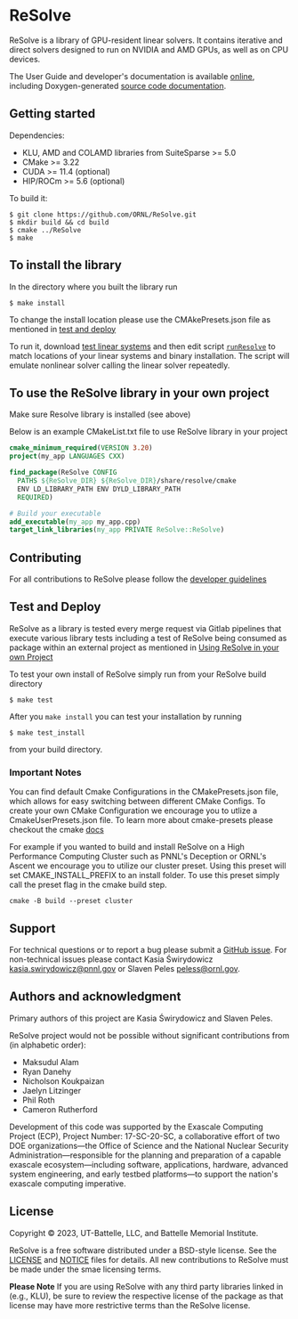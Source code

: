 # ReSolve

ReSolve is a library of GPU-resident linear solvers. It contains iterative and direct solvers designed to run on NVIDIA and AMD GPUs, as well as on CPU devices.

The User Guide and developer's documentation is available [online](https://resolve.readthedocs.io/),
including Doxygen-generated [source code documentation](https://resolve.readthedocs.io/en/develop/doxygen/html/index.html).


## Getting started

Dependencies:
- KLU, AMD and COLAMD libraries from SuiteSparse >= 5.0
- CMake >= 3.22
- CUDA >= 11.4 (optional)
- HIP/ROCm >= 5.6 (optional)

To build it:
```shell
$ git clone https://github.com/ORNL/ReSolve.git
$ mkdir build && cd build
$ cmake ../ReSolve
$ make
```

## To install the library 
In the directory where you built the library run
```shell
$ make install
```

To change the install location please use the CMAkePresets.json file as mentioned in [test and deploy](#test-and-deploy)

To run it, download [test linear systems](https://github.com/NREL/opf_matrices/tree/master/acopf/activsg10k) and then edit script [`runResolve`](runResolve) to match locations of your linear systems and binary installation. The script will emulate nonlinear solver calling the linear solver repeatedly.

## To use the ReSolve library in your own project
Make sure Resolve library is installed (see above)

Below is an example CMakeList.txt file to use ReSolve library in your project
```cmake
cmake_minimum_required(VERSION 3.20)
project(my_app LANGUAGES CXX)

find_package(ReSolve CONFIG 
  PATHS ${ReSolve_DIR} ${ReSolve_DIR}/share/resolve/cmake
  ENV LD_LIBRARY_PATH ENV DYLD_LIBRARY_PATH
  REQUIRED)

# Build your executable 
add_executable(my_app my_app.cpp)
target_link_libraries(my_app PRIVATE ReSolve::ReSolve)
```


## Contributing

For all contributions to ReSolve please follow the [developer guidelines](CONTRIBUTING.md)



## Test and Deploy

ReSolve as a library is tested every merge request via Gitlab pipelines that execute various library tests including a test of ReSolve being consumed as package within an external project as mentioned in [Using ReSolve in your own Project](#to-use-the-resolve-library-in-your-own-project)

To test your own install of ReSolve simply run from your ReSolve build directory 
```shell
$ make test
```
After you `make install` you can test your installation by running
```shell
$ make test_install
```
from your build directory.


### Important Notes

You can find default Cmake Configurations in the CMakePresets.json file, which allows for easy switching between different CMake Configs. To create your own CMake Configuration we encourage you to utlize a CmakeUserPresets.json file. To learn more about cmake-presets please checkout the cmake [docs](https://cmake.org/cmake/help/latest/manual/cmake-presets.7.html) 

For example if you wanted to build and install ReSolve on a High Performance Computing Cluster such as PNNL's Deception or ORNL's Ascent we encourage you to utilize our cluster preset. Using this preset will set CMAKE_INSTALL_PREFIX to an install folder. To use this preset simply call the preset flag in the cmake build step. 

```shell
cmake -B build --preset cluster
```

## Support
For technical questions or to report a bug please submit a [GitHub issue](https://github.com/ORNL/ReSolve/issues).
For non-technical issues please contact Kasia &#346;wirydowicz <kasia.swirydowicz@pnnl.gov> or Slaven Peles <peless@ornl.gov>.

## Authors and acknowledgment
Primary authors of this project are Kasia &#346;wirydowicz and Slaven Peles.

ReSolve project would not be possible without significant contributions from (in alphabetic order):
- Maksudul Alam
- Ryan Danehy
- Nicholson Koukpaizan
- Jaelyn Litzinger
- Phil Roth
- Cameron Rutherford

Development of this code was supported by the Exascale Computing Project (ECP), Project Number: 17-SC-20-SC,
a collaborative effort of two DOE organizations—the Office of Science and the National Nuclear Security
Administration—responsible for the planning and preparation of a capable exascale ecosystem—including software,
applications, hardware, advanced system engineering, and early testbed platforms—to support the nation's exascale
computing imperative.

## License
Copyright &copy; 2023, UT-Battelle, LLC, and Battelle Memorial Institute.

ReSolve is a free software distributed under a BSD-style license. See the
[LICENSE](LICENSE) and [NOTICE](NOTICE) files for details. All new
contributions to ReSolve must be made under the smae licensing terms.

**Please Note** If you are using ReSolve with any third party libraries linked
in (e.g., KLU), be sure to review the respective license of the package as that
license may have more restrictive terms than the ReSolve license.

